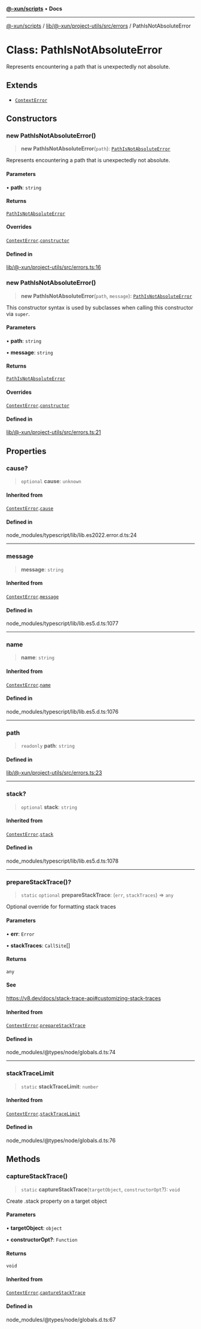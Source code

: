 [**@-xun/scripts**](../../../../../../README.md) • **Docs**

***

[@-xun/scripts](../../../../../../README.md) / [lib/@-xun/project-utils/src/errors](../README.md) / PathIsNotAbsoluteError

# Class: PathIsNotAbsoluteError

Represents encountering a path that is unexpectedly not absolute.

## Extends

- [`ContextError`](ContextError.md)

## Constructors

### new PathIsNotAbsoluteError()

> **new PathIsNotAbsoluteError**(`path`): [`PathIsNotAbsoluteError`](PathIsNotAbsoluteError.md)

Represents encountering a path that is unexpectedly not absolute.

#### Parameters

• **path**: `string`

#### Returns

[`PathIsNotAbsoluteError`](PathIsNotAbsoluteError.md)

#### Overrides

[`ContextError`](ContextError.md).[`constructor`](ContextError.md#constructors)

#### Defined in

[lib/@-xun/project-utils/src/errors.ts:16](https://github.com/Xunnamius/xscripts/blob/ce701f3d57da9f82ee0036320bc62d5c51233011/lib/@-xun/project-utils/src/errors.ts#L16)

### new PathIsNotAbsoluteError()

> **new PathIsNotAbsoluteError**(`path`, `message`): [`PathIsNotAbsoluteError`](PathIsNotAbsoluteError.md)

This constructor syntax is used by subclasses when calling this constructor
via `super`.

#### Parameters

• **path**: `string`

• **message**: `string`

#### Returns

[`PathIsNotAbsoluteError`](PathIsNotAbsoluteError.md)

#### Overrides

[`ContextError`](ContextError.md).[`constructor`](ContextError.md#constructors)

#### Defined in

[lib/@-xun/project-utils/src/errors.ts:21](https://github.com/Xunnamius/xscripts/blob/ce701f3d57da9f82ee0036320bc62d5c51233011/lib/@-xun/project-utils/src/errors.ts#L21)

## Properties

### cause?

> `optional` **cause**: `unknown`

#### Inherited from

[`ContextError`](ContextError.md).[`cause`](ContextError.md#cause)

#### Defined in

node\_modules/typescript/lib/lib.es2022.error.d.ts:24

***

### message

> **message**: `string`

#### Inherited from

[`ContextError`](ContextError.md).[`message`](ContextError.md#message)

#### Defined in

node\_modules/typescript/lib/lib.es5.d.ts:1077

***

### name

> **name**: `string`

#### Inherited from

[`ContextError`](ContextError.md).[`name`](ContextError.md#name)

#### Defined in

node\_modules/typescript/lib/lib.es5.d.ts:1076

***

### path

> `readonly` **path**: `string`

#### Defined in

[lib/@-xun/project-utils/src/errors.ts:23](https://github.com/Xunnamius/xscripts/blob/ce701f3d57da9f82ee0036320bc62d5c51233011/lib/@-xun/project-utils/src/errors.ts#L23)

***

### stack?

> `optional` **stack**: `string`

#### Inherited from

[`ContextError`](ContextError.md).[`stack`](ContextError.md#stack)

#### Defined in

node\_modules/typescript/lib/lib.es5.d.ts:1078

***

### prepareStackTrace()?

> `static` `optional` **prepareStackTrace**: (`err`, `stackTraces`) => `any`

Optional override for formatting stack traces

#### Parameters

• **err**: `Error`

• **stackTraces**: `CallSite`[]

#### Returns

`any`

#### See

https://v8.dev/docs/stack-trace-api#customizing-stack-traces

#### Inherited from

[`ContextError`](ContextError.md).[`prepareStackTrace`](ContextError.md#preparestacktrace)

#### Defined in

node\_modules/@types/node/globals.d.ts:74

***

### stackTraceLimit

> `static` **stackTraceLimit**: `number`

#### Inherited from

[`ContextError`](ContextError.md).[`stackTraceLimit`](ContextError.md#stacktracelimit)

#### Defined in

node\_modules/@types/node/globals.d.ts:76

## Methods

### captureStackTrace()

> `static` **captureStackTrace**(`targetObject`, `constructorOpt`?): `void`

Create .stack property on a target object

#### Parameters

• **targetObject**: `object`

• **constructorOpt?**: `Function`

#### Returns

`void`

#### Inherited from

[`ContextError`](ContextError.md).[`captureStackTrace`](ContextError.md#capturestacktrace)

#### Defined in

node\_modules/@types/node/globals.d.ts:67
